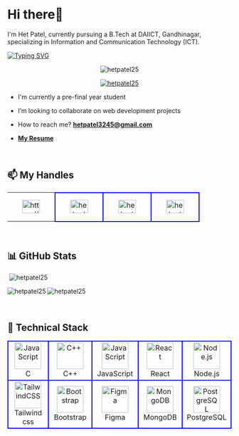 <h1 align="left">Hi there👋</h1>
<p align="left">I'm Het Patel, currently pursuing a B.Tech at DAIICT, Gandhinagar, specializing in Information and Communication Technology (ICT).</p>
<a href="https://git.io/typing-svg"><img src="https://readme-typing-svg.herokuapp.com?font=Fira+Code&weight=500&duration=1000&pause=1000&random=false&width=435&lines=Competitive+Programming;Frontend+Developer;Graphic+Designer" alt="Typing SVG" /></a>


<div align="center">
<p> <img src="https://komarev.com/ghpvc/?username=hetpatel25&label=Profile%20views&color=0e75b6&style=flat" alt="hetpatel25" /> </p>
<p> <a href="https://github.com/ryo-ma/github-profile-trophy"><img src="https://github-profile-trophy.vercel.app/?username=hetpatel25" alt="hetpatel25" /></a> </p>
</div>

-  I'm currently a pre-final year student

-  I’m looking to collaborate on web development projects

-  How to reach me? **hetpatel3245@gmail.com**

-  **<a target="_blank" href = "https://drive.google.com/file/d/1dJZzSZSuWQJJ-G0EyGkrAagYANEfgxLl/view?usp=sharing">My Resume</a>**
<br/>

## 📫 My Handles
<table>
<tr>
<td align="center" width="90" height="65" style="border:none">
	<a href="https://linkedin.com/in/https://www.linkedin.com/in/het-patel-532877257/" target="blank"><img align="center" src="https://raw.githubusercontent.com/rahuldkjain/github-profile-readme-generator/master/src/images/icons/Social/linked-in-alt.svg" alt="https://www.linkedin.com/in/het-patel-532877257/" height="30" width="40" /></a>
</td>
	
<td align="center" width="90" style="border:2px solid blue">
	<a href="https://codeforces.com/profile/hetpatel3245" target="blank"><img align="center" src="https://raw.githubusercontent.com/rahuldkjain/github-profile-readme-generator/master/src/images/icons/Social/codeforces.svg" alt="hetpatel3245" height="30" width="40" /></a>
</td>
 
<td align="center" width="90" style="border:2px solid blue">
	<a href="https://www.codechef.com/users/hetpatel3245" target="blank"><img align="center" src="https://cdn.jsdelivr.net/npm/simple-icons@3.1.0/icons/codechef.svg" alt="hetpatel3245" height="30" width="40" /></a> 
</td>

<td align="center" width="90" style="border:2px solid blue">
	<a href="https://auth.geeksforgeeks.org/user/hetpatel3245" target="blank"><img align="center" src="https://raw.githubusercontent.com/rahuldkjain/github-profile-readme-generator/master/src/images/icons/Social/geeks-for-geeks.svg" alt="hetpatel3245" height="30" width="40" /></a> 
</td>

</tr>
</table>

<!-- <a href="https://instagram.com/hetpatel9.9" target="blank"><img align="center" src="https://raw.githubusercontent.com/rahuldkjain/github-profile-readme-generator/master/src/images/icons/Social/instagram.svg" alt="hetpatel9.9" height="30" width="40" /></a>-->
<!-- <a href="https://www.leetcode.com/hetpatel3245" target="blank"><img align="center" src="https://raw.githubusercontent.com/rahuldkjain/github-profile-readme-generator/master/src/images/icons/Social/leet-code.svg" alt="hetpatel3245" height="30" width="40" /></a>-->

<br/>

## 📊 GitHub Stats
<p>&nbsp;<img align="center" src="https://github-readme-stats.vercel.app/api?username=hetpatel25&show_icons=true&locale=en" alt="hetpatel25" /></p>
<p><img align="left" src="https://github-readme-stats.vercel.app/api/top-langs?username=hetpatel25&show_icons=true&locale=en&layout=donut" alt="hetpatel25" /></p>
<p><img align="center" src="https://github-readme-streak-stats.herokuapp.com/?user=hetpatel25&" alt="hetpatel25" /></p>

<br/>

## 💼 Technical Stack

<!--
<div align="left">
<a href="https://www.arduino.cc/" target="_blank" rel="noreferrer"> <img src="https://cdn.worldvectorlogo.com/logos/arduino-1.svg" alt="arduino" width="40" height="40"/> </a> 
<a href="https://www.cprogramming.com/" target="_blank" rel="noreferrer"> <img src="https://raw.githubusercontent.com/devicons/devicon/master/icons/c/c-original.svg" alt="c" width="40" height="40"/> </a> 
<a href="https://www.w3schools.com/cpp/" target="_blank" rel="noreferrer"> <img src="https://raw.githubusercontent.com/devicons/devicon/master/icons/cplusplus/cplusplus-original.svg" alt="cplusplus" width="40" height="40"/> </a> 
<a href="https://expressjs.com" target="_blank" rel="noreferrer"> <img src="https://raw.githubusercontent.com/devicons/devicon/master/icons/express/express-original-wordmark.svg" alt="express" width="40" height="40"/> </a> 
<a href="https://www.w3.org/html/" target="_blank" rel="noreferrer"> <img src="https://raw.githubusercontent.com/devicons/devicon/master/icons/html5/html5-original-wordmark.svg" alt="html5" width="40" height="40"/> </a> 
<a href="https://developer.mozilla.org/en-US/docs/Web/JavaScript" target="_blank" rel="noreferrer"> <img src="https://raw.githubusercontent.com/devicons/devicon/master/icons/javascript/javascript-original.svg" alt="javascript" width="40" height="40"/> </a> 
<a href="https://www.linux.org/" target="_blank" rel="noreferrer"> <img src="https://raw.githubusercontent.com/devicons/devicon/master/icons/linux/linux-original.svg" alt="linux" width="40" height="40"/> </a>
<a href="https://www.mongodb.com/" target="_blank" rel="noreferrer"> <img src="https://raw.githubusercontent.com/devicons/devicon/master/icons/mongodb/mongodb-original-wordmark.svg" alt="mongodb" width="40" height="40"/> </a>
<a href="https://nodejs.org" target="_blank" rel="noreferrer"> <img src="https://raw.githubusercontent.com/devicons/devicon/master/icons/nodejs/nodejs-original-wordmark.svg" alt="nodejs" width="40" height="40"/> </a>
<a href="https://www.postgresql.org" target="_blank" rel="noreferrer"> <img src="https://raw.githubusercontent.com/devicons/devicon/master/icons/postgresql/postgresql-original-wordmark.svg" alt="postgresql" width="40" height="40"/> </a> 
<a href="https://reactjs.org/" target="_blank" rel="noreferrer"> <img src="https://raw.githubusercontent.com/devicons/devicon/master/icons/react/react-original-wordmark.svg" alt="react" width="40" height="40"/> </a> 
<a href="https://scikit-learn.org/" target="_blank" rel="noreferrer"> <img src="https://upload.wikimedia.org/wikipedia/commons/0/05/Scikit_learn_logo_small.svg" alt="scikit_learn" width="40" height="40"/> </a> 
<a href="https://tailwindcss.com/" target="_blank" rel="noreferrer"> <img src="https://www.vectorlogo.zone/logos/tailwindcss/tailwindcss-icon.svg" alt="tailwind" width="40" height="40"/> </a> 
</div>
-->
<!--
<div align="left">
	<img width="50" src="https://user-images.githubusercontent.com/25181517/202896760-337261ed-ee92-4979-84c4-d4b829c7355d.png" alt="Tailwind CSS" title="Tailwind CSS"/>
	<img width="50" src="https://user-images.githubusercontent.com/25181517/189715289-df3ee512-6eca-463f-a0f4-c10d94a06b2f.png" alt="Figma" title="Figma"/>
	<img width="50" src="https://user-images.githubusercontent.com/25181517/117447155-6a868a00-af3d-11eb-9cfe-245df15c9f3f.png" alt="JavaScript" title="JavaScript"/>
	<img width="50" src="https://user-images.githubusercontent.com/25181517/183897015-94a058a6-b86e-4e42-a37f-bf92061753e5.png" alt="React" title="React"/>
	<img width="50" src="https://user-images.githubusercontent.com/25181517/192106070-46255bcf-65e6-4c6b-a296-bf8d0d8fb2a7.png" alt="C" title="C"/>
	<img width="50" src="https://user-images.githubusercontent.com/25181517/192106073-90fffafe-3562-4ff9-a37e-c77a2da0ff58.png" alt="C++" title="C++"/>
	<img width="50" src="https://user-images.githubusercontent.com/25181517/117208740-bfb78400-adf5-11eb-97bb-09072b6bedfc.png" alt="PostgreSQL" title="PostgreSQL"/>
	<img width="50" src="https://user-images.githubusercontent.com/25181517/182884177-d48a8579-2cd0-447a-b9a6-ffc7cb02560e.png" alt="mongoDB" title="mongoDB"/>
</div>-->


<table>
<tr>
<td align="center" width="96" style="border:2px solid blue">
        <img src="https://skillicons.dev/icons?i=c" width="60" height="60" padding="5" alt="JavaScript" />
        <br>C</br>
</td>
<td align="center" width="96" style="border:2px solid blue">
        <img src="https://skillicons.dev/icons?i=cpp" width="60" height="60" padding="5" alt="C++" />
        <br>C++</br>
</td>
<td align="center" width="96" style="border:2px solid blue">
        <img src="https://skillicons.dev/icons?i=javascript" width="60" height="60" padding="5" alt="JavaScript" />
        <br>JavaScript</br>
</td>
<td align="center" width="96" style="border:2px solid blue">
        <img src="https://skillicons.dev/icons?i=react" width="60" height="60" padding="5" alt="React" />
        <br>React</br>
</td>
<td align="center" width="96" style="border:2px solid blue">
        <img src="https://skillicons.dev/icons?i=nodejs" width="60" height="60" padding="5" alt="Node.js" />
        <br>Node.js</br>
</td>

</tr>

<tr>
<td align="center" width="96" style="border:2px solid blue">
        <img src="https://skillicons.dev/icons?i=tailwind" width="60" height="60" padding="5" alt="TailwindCSS" />
        <br>Tailwind css</br>
</td>
<td align="center" width="96" style="border:2px solid blue">
        <img src="https://skillicons.dev/icons?i=bootstrap" width="60" height="60" padding="5" alt="Bootstrap"  />
        <br>Bootstrap</br>
</td>
<td align="center" width="96" style="border:2px solid blue">
        <img src="https://skillicons.dev/icons?i=figma" width="60" height="60" padding="5" alt="Figma" />
        <br>Figma</br>
</td>
<td align="center" width="96" style="border:2px solid blue">
        <img src="https://skillicons.dev/icons?i=mongodb" width="60" height="60" padding="5" alt="MongoDB" />
      <br>MongoDB</br>
</td>
<td align="center" width="96" style="border:2px solid blue">
        <img src="https://skillicons.dev/icons?i=postgresql" width="60" height="60" padding="5" alt="PostgreSQL" />
        <br>PostgreSQL</br>
</td>
</table>
